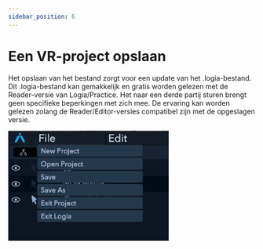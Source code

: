 ```yaml
---
sidebar_position: 6
---
```


# Een VR-project opslaan

Het opslaan van het bestand zorgt voor een update van het .logia-bestand.
Dit .logia-bestand kan gemakkelijk en gratis worden gelezen met de Reader-versie van Logia/Practice. Het naar een derde partij sturen brengt geen specifieke beperkingen met zich mee.
De ervaring kan worden gelezen zolang de Reader/Editor-versies compatibel zijn met de opgeslagen versie.

![Opslaan Menu](/img/save_menu.png)


